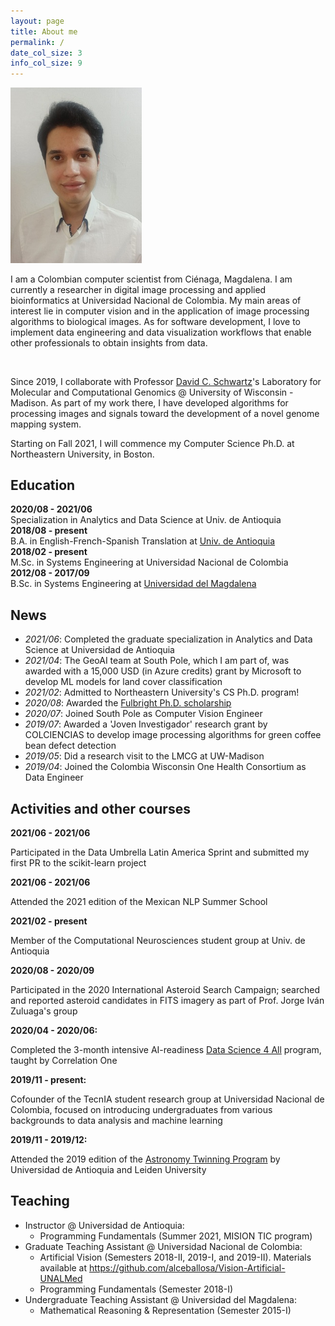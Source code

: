 ```yaml
---
layout: page
title: About me
permalink: /
date_col_size: 3
info_col_size: 9
---
```


<div class="container">
  <div class="row">
    <div class="col col-sm-3">
      <img width="210" src="assets/img/fotofb.jpg" />
    </div>
    <div class="col col-sm-9">
      <p>
        I am a Colombian computer scientist from
        Ciénaga, Magdalena. I am currently a researcher in digital image
        processing and applied bioinformatics at Universidad Nacional de
        Colombia. My main areas of interest lie in computer vision and in the application of image
        processing algorithms to biological images. As for software development,
        I love to implement data engineering and data visualization workflows
        that enable other professionals to obtain insights from data.
      </p>
    </div>
    <br />
  </div>
  <div class="row">
    <div class="col col-sm-12">
      <p>
        Since 2019, I collaborate with Professor <a href="https://genetics.wisc.edu/staff/schwartz-david/">David C. Schwartz</a>'s Laboratory
        for Molecular and Computational Genomics @ University of Wisconsin -
        Madison. As part of my work there, I have developed algorithms for
        processing images and signals toward the development of a novel genome
        mapping system.
      </p>
      <p>
              Starting
        on Fall 2021, I will commence my Computer Science Ph.D. at Northeastern University, in
        Boston.
      </p>
    </div>
  </div>
</div>

<h2>Education</h2>
<div class="container">
  <div class="row">
    <div class="col col"><strong>2020/08 - 2021/06</strong></div>
    <div class="col col-sm-{{page.info_col_size}}">
      Specialization in Analytics and Data Science at Univ. de Antioquia
    </div>
  </div>

  <div class="row">
    <div class="col col-sm-{{page.date_col_size}}"><strong>2018/08 - present</strong></div>
    <div class="col col-sm-{{page.info_col_size}}">
      B.A. in English-French-Spanish Translation at <a href="https://www.udea.edu.co/wps/portal/udea/web/inicio/unidades-academicas/idiomas/acerca-escuela/quienes-somos">Univ. de Antioquia</a>
    </div>
  </div>

  <div class="row">
    <div class="col col"><strong>2018/02 - present</strong></div>
    <div class="col col-sm-{{page.info_col_size}}">
      M.Sc. in Systems Engineering at Universidad Nacional de Colombia
    </div>
  </div>

  <div class="row">
    <div class="col col-sm-{{page.date_col_size}}"><strong>2012/08 - 2017/09</strong></div>
    <div class="col col-sm-{{page.info_col_size}}">
      B.Sc. in Systems Engineering at <a href="https://www.unimagdalena.edu.co/presentacionPrograma/Programa/2">Universidad del Magdalena</a>
    </div>
  </div>
</div>

## News


- *2021/06*: Completed the graduate specialization in Analytics and Data Science at Universidad de Antioquia
- *2021/04*: The GeoAI team at South Pole, which I am part of, was awarded with a 15,000 USD (in Azure credits) grant by Microsoft to develop ML models for land cover classification
- *2021/02*: Admitted to Northeastern University's CS Ph.D. program!
- *2020/08*: Awarded the <a href="https://www.fulbright.edu.co/resultadosposgrados2020/">Fulbright Ph.D. scholarship</a>
- *2020/07*: Joined South Pole as Computer Vision Engineer
- *2019/07*: Awarded a 'Joven Investigador' research grant by COLCIENCIAS to develop image processing algorithms for green coffee bean defect detection
- *2019/05*: Did a research visit to the LMCG at UW-Madison
- *2019/04*: Joined the Colombia Wisconsin One Health Consortium as Data Engineer

## Activities and other courses

<div class="container">
  <div class="row">
    <div class="col col"><strong>2021/06 - 2021/06</strong></div>
    <div class="col col-sm-{{page.info_col_size}}">
      <p>Participated in the Data Umbrella Latin America Sprint and submitted my first PR to the scikit-learn project</p>
    </div>
  </div>

  <div class="row">
    <div class="col col"><strong>2021/06 - 2021/06</strong></div>
    <div class="col col-sm-{{page.info_col_size}}">
      <p>Attended the 2021 edition of the Mexican NLP Summer School</p>
    </div>
  </div>

  <div class="row">
    <div class="col col"><strong>2021/02 - present</strong></div>
    <div class="col col-sm-{{page.info_col_size}}">
      <p>Member of the Computational Neurosciences student group at Univ. de Antioquia</p>
    </div>
  </div>

  <div class="row">
    <div class="col col"><strong>2020/08 - 2020/09</strong></div>
    <div class="col col-sm-{{page.info_col_size}}">
      <p>Participated in the 2020 International Asteroid Search Campaign; searched and reported asteroid candidates in FITS imagery as part of Prof. Jorge Iván Zuluaga's group</p>
    </div>
  </div>

  <div class="row">
    <div class="col col-sm-{{page.date_col_size}}"><strong>2020/04 - 2020/06:</strong></div>
    <div class="col col-sm-{{page.info_col_size}}"><p>
Completed the 3-month intensive AI-readiness <a href="https://c1-web.correlation-one.com/">Data Science 4 All</a> program, taught by Correlation One</p>
    </div>
  </div>

  <div class="row">
    <div class="col col-sm-{{page.date_col_size}}"><strong>2019/11 - present:</strong></div>
    <div class="col col-sm-{{page.info_col_size}}">
     <p>Cofounder of the TecnIA student research group at Universidad Nacional de Colombia, focused on introducing undergraduates from various backgrounds to data analysis and machine learning</p>
</div>

  </div>
  <div class="row">
    <div class="col col-sm-{{page.date_col_size}}"><strong>2019/11 - 2019/12:</strong></div>
    <div class="col col-sm-{{page.info_col_size}}">
     <p>Attended the 2019 edition of the <a href="https://sites.google.com/site/astrotwincolo/home">Astronomy Twinning Program</a> by Universidad de Antioquia and Leiden University</p>
</div>
  </div>

</div>


## Teaching

- Instructor @ Universidad de Antioquia:
  - Programming Fundamentals (Summer 2021, MISION TIC program)
- Graduate Teaching Assistant @ Universidad Nacional de Colombia:
  - Artificial Vision (Semesters 2018-II, 2019-I, and 2019-II). Materials available at <https://github.com/alceballosa/Vision-Artificial-UNALMed>
  - Programming Fundamentals (Semester 2018-I)
- Undergraduate Teaching Assistant @ Universidad del Magdalena:
  - Mathematical Reasoning & Representation (Semester 2015-I)